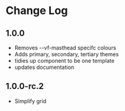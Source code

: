 # Change Log

## 1.0.0

* Removes --vf-masthead specifc colours
* Adds primary, secondary, tertiary themes
* tidies up component to be one template
* updates documentation

## 1.0.0-rc.2

* Simplify grid
